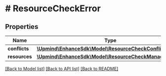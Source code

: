 # # ResourceCheckError

## Properties

Name | Type | Description | Notes
------------ | ------------- | ------------- | -------------
**conflicts** | [**\Upmind\EnhanceSdk\Model\ResourceCheckConflict[]**](ResourceCheckConflict.md) |  | [optional]
**resources** | [**\Upmind\EnhanceSdk\Model\ResourceCheckManagerError[]**](ResourceCheckManagerError.md) |  | [optional]

[[Back to Model list]](../../README.md#models) [[Back to API list]](../../README.md#endpoints) [[Back to README]](../../README.md)
